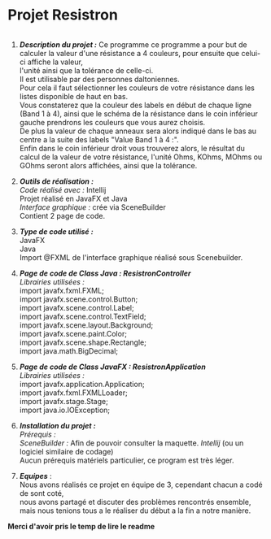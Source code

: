 
# **Projet Resistron**

<a href="https://zupimages.net/viewer.php?id=23/05/1xav.png"><img src="https://zupimages.net/up/23/05/1xav.png" alt="" /></a>

 1. ***Description du projet :***
Ce programme ce programme a pour but de calculer la valeur d'une résistance a 4 couleurs, pour ensuite que celui-ci affiche la valeur,  
l'unité ainsi que la tolérance de celle-ci.  
Il est utilisable par des personnes daltoniennes.  
Pour cela il faut sélectionner les couleurs de votre résistance dans les listes disponible de haut en bas.  
Vous constaterez que la couleur des labels en début de chaque ligne (Band 1 à 4), ainsi que le schéma de la résistance dans le coin inférieur gauche prendrons les couleurs que vous aurez choisis.  
De plus la valeur de chaque anneaux sera alors indiqué dans le bas au centre a la suite des labels "Value Band 1 à 4 :".  
Enfin dans le coin inférieur droit vous trouverez alors, le résultat du calcul de la valeur de votre résistance, l'unité Ohms, KOhms, MOhms ou GOhms seront alors affichées, ainsi que la tolérance.  
  
 2. ***Outils de réalisation :***  
*Code réalisé avec :* Intellij  
Projet réalisé en JavaFX et Java  
*Interface graphique :* crée via SceneBuilder  
Contient 2 page de code.  

 3. ***Type de code utilisé :***  
 JavaFX  
 Java  
 Import @FXML de l'interface graphique réalisé sous Scenebuilder.  

 5. ***Page de code de Class Java : ResistronController***  
*Librairies utilisées :*  
import javafx.fxml.FXML;  
import javafx.scene.control.Button;   
import javafx.scene.control.Label;  
import javafx.scene.control.TextField;  
import javafx.scene.layout.Background;  
import javafx.scene.paint.Color;  
import javafx.scene.shape.Rectangle;  
import java.math.BigDecimal;  
  
 5. ***Page de code de Class JavaFX : ResistronApplication***  
*Librairies utilisées :*  
import javafx.application.Application;  
import javafx.fxml.FXMLLoader;  
import javafx.stage.Stage;  
import java.io.IOException;  
  
 6. ***Installation du projet :***  
*Prérequis :*  
*SceneBuilder :* Afin de pouvoir consulter la maquette.
*Intellij* (ou un logiciel similaire de codage)  
Aucun prérequis matériels particulier, ce program est très léger.  
  
 7. ***Equipes*** :  
 Nous avons réalisés ce projet en équipe de 3, cependant chacun a codé de sont coté,  
 nous avons partagé et discuter des problèmes rencontrés ensemble,  
 mais nous tenions tous a le réaliser du début a la fin a notre manière.  
  
**Merci d'avoir pris le temp de lire le readme**  
